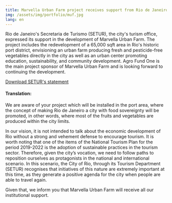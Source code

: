 ```yaml
---
title: Marvella Urban Farm project receives support from Rio de Janeiro's turism office
img: /assets/img/portfolio/muf.jpg
lang: en
---
```


Rio de Janeiro's Secretaria de Turismo (SETUR), the city's turism office, expressed its support in the development of Marvella Urban Farm. The project includes the redevelopment of a 65,000 sqft area in Rio's historic port district, envisioning an urban farm producing fresh and pesticide-free vegetables directly in the city as well as an urban center promoting education, sustainability, and community development. Agro Fund One is the main project sponsor of Marvella Urban Farm and is looking forward to continuing the development.

<a href="/assets/documents/SETUR-Marvella-Urban-Farm.pdf" target="_blank">Download SETUR's statement</a>

<h4>Translation:</h4>

We are aware of your project which will be installed in the port area, where the concept of making Rio de Janeiro a city with food sovereignty will be promoted, in other words, where most of the fruits and vegetables are produced within the city limits.

In our vision, it is not intended to talk about the economic development of Rio without a strong and vehement defense to encourage tourism. It is worth noting that one of the items of the National Tourism Plan for the period 2019-2022 is the adoption of sustainable practices in the tourism sector. Therefore, given the city’s vocation, we need to follow paths to reposition ourselves as protagonists in the national and international scenario. In this scenario, the City of Rio, through its Tourism Department (SETUR) recognises that initiatives of this nature are extremely important at this time, as they generate a positive agenda for the city when people are able to travel again.

Given that, we inform you that Marvella Urban Farm will receive all our institutional support.
